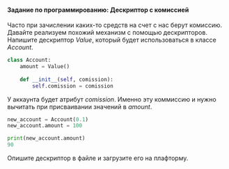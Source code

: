 #### Задание по программированию: Дескриптор с комиссией ####

Часто при зачислении каких-то средств на счет с нас берут комиссию. Давайте реализуем похожий механизм с помощью дескрипторов. Напишите дескриптор *Value*, который будет использоваться в классе *Account*.
```python
class Account:
    amount = Value()
    
    def __init__(self, comission):
        self.comission = comission
```
У аккаунта будет атрибут *comission*. Именно эту коммиссию и нужно вычитать при присваивании значений в *amount*.
```python
new_account = Account(0.1)
new_account.amount = 100

print(new_account.amount)
90
```
Опишите дескриптор в файле и загрузите его на плафторму.